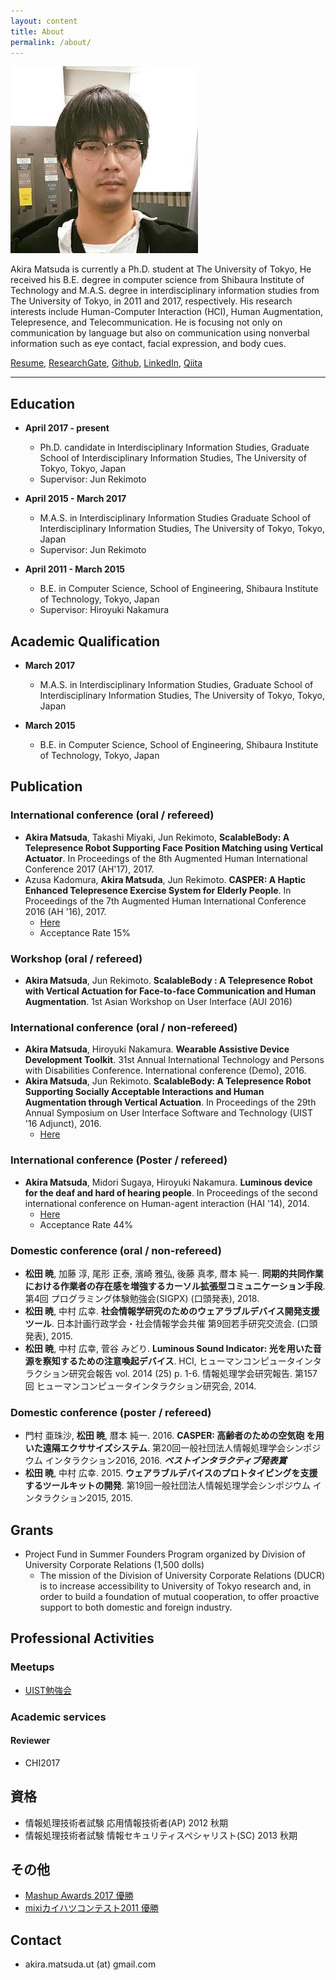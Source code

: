 ```yaml
---
layout: content
title: About
permalink: /about/
---
```


![](../assets/akira2.jpg)

Akira Matsuda is currently a Ph.D. student at The University of Tokyo, He received his B.E. degree in computer science from Shibaura Institute of Technology and M.A.S. degree in interdisciplinary information studies from The University of Tokyo, in 2011 and 2017, respectively. His research interests include Human-Computer Interaction (HCI), Human Augmentation, Telepresence, and Telecommunication. He is focusing not only on communication by language but also on communication using nonverbal information such as eye contact, facial expression, and body cues.

[Resume](../assets/akira_matsuda.pdf), [ResearchGate](https://www.researchgate.net/profile/Akira_Matsuda5), [Github](https://github.com/0x0c), [LinkedIn](https://www.linkedin.com/in/akira-matsuda-425181140/), [Qiita](https://qiita.com/0x0c@github)

----

## Education

- **April 2017 - present**
  - Ph.D. candidate in Interdisciplinary Information Studies, Graduate School of Interdisciplinary Information Studies, The University of Tokyo, Tokyo, Japan
  - Supervisor: Jun Rekimoto

- **April 2015 - March 2017**
  - M.A.S. in Interdisciplinary Information Studies Graduate School of Interdisciplinary Information Studies, The University of Tokyo, Tokyo, Japan
  - Supervisor: Jun Rekimoto

- **April 2011 - March 2015**
  - B.E. in Computer Science, School of Engineering, Shibaura Institute of Technology, Tokyo, Japan
  - Supervisor: Hiroyuki Nakamura

## Academic Qualification

- **March 2017**
  - M.A.S. in Interdisciplinary Information Studies, Graduate School of Interdisciplinary Information Studies, The University of Tokyo, Tokyo, Japan

- **March 2015**
  - B.E. in Computer Science, School of Engineering, Shibaura Institute of Technology, Tokyo, Japan

## Publication
### International conference (oral / refereed)
- **Akira Matsuda**, Takashi Miyaki, Jun Rekimoto, **ScalableBody: A Telepresence Robot Supporting Face Position Matching using Vertical Actuator**. In Proceedings of the 8th Augmented Human International Conference 2017 (AH'17), 2017.
- Azusa Kadomura, **Akira Matsuda**, Jun Rekimoto. **CASPER: A Haptic Enhanced Telepresence Exercise System for Elderly People**. In Proceedings of the 7th Augmented Human International Conference 2016 (AH '16), 2017.
  - [Here](http://dx.doi.org/10.1145/2875194.2875197)
  - Acceptance Rate 15%

### Workshop (oral / refereed)
- **Akira Matsuda**, Jun Rekimoto. **ScalableBody : A Telepresence Robot with Vertical Actuation for Face-to-face Communication and Human Augmentation**. 1st Asian Workshop on User Interface (AUI 2016)

### International conference (oral / non-refereed)
- **Akira Matsuda**, Hiroyuki Nakamura. **Wearable Assistive Device Development Toolkit**. 31st Annual International Technology and Persons with Disabilities Conference.
International conference (Demo), 2016.
- **Akira Matsuda**, Jun Rekimoto. **ScalableBody: A Telepresence Robot Supporting Socially Acceptable Interactions and Human Augmentation through Vertical Actuation**. In Proceedings of the 29th Annual Symposium on User Interface Software and Technology (UIST '16 Adjunct), 2016.
  - [Here](http://dx.doi.org/10.1145/2984751.2985718 )

### International conference (Poster / refereed)
- **Akira Matsuda**, Midori Sugaya, Hiroyuki Nakamura. **Luminous device for the deaf and hard of hearing people**. In Proceedings of the second international conference on Human-agent interaction (HAI '14), 2014.
  - [Here](http://doi.acm.org/10.1145/2658861.2658922)
  - Acceptance Rate 44%

### Domestic conference (oral / non-refereed)
- **松田 暁**, 加藤 淳, 尾形 正泰, 濱崎 雅弘, 後藤 真孝, 暦本 純一. **同期的共同作業における作業者の存在感を増強するカーソル拡張型コミュニケーション手段**. 第4回 プログラミング体験勉強会(SIGPX) (口頭発表), 2018.
- **松田 暁**, 中村 広幸. **社会情報学研究のためのウェアラブルデバイス開発支援ツール**. 日本計画行政学会・社会情報学会共催 第9回若手研究交流会. (口頭発表), 2015.
- **松田 暁**, 中村 広幸, 菅谷 みどり. **Luminous Sound Indicator: 光を用いた音源を察知するための注意喚起デバイス**. HCI, ヒューマンコンピュータインタラクション研究会報告 vol. 2014 (25) p. 1-6. 情報処理学会研究報告. 第157回 ヒューマンコンピュータインタラクション研究会, 2014.

### Domestic conference (poster / refereed)
- 門村 亜珠沙, **松田 暁**, 暦本 純一. 2016. **CASPER: 高齢者のための空気砲 を用いた遠隔エクササイズシステム**. 第20回一般社団法人情報処理学会シンポジウム インタラクション2016, 2016. ***ベストインタラクティブ発表賞***
- **松田 暁**, 中村 広幸. 2015. **ウェアラブルデバイスのプロトタイピングを支援するツールキットの開発**. 第19回一般社団法人情報処理学会シンポジウム インタラクション2015, 2015.

## Grants
- Project Fund in Summer Founders Program organized by Division of University Corporate Relations (1,500 dolls)
  - The mission of the Division of University Corporate Relations (DUCR) is to increase accessibility to University of Tokyo research and, in order to build a foundation of mutual cooperation, to offer proactive support to both domestic and foreign industry.

## Professional Activities
### Meetups
- [UIST勉強会](http://uistudy.tokyo)

### Academic services
#### Reviewer
- CHI2017

## 資格
- 情報処理技術者試験 応用情報技術者(AP) 2012 秋期
- 情報処理技術者試験 情報セキュリティスペシャリスト(SC) 2013 秋期

## その他
- [Mashup Awards 2017 優勝](https://hacklog.jp/works/52199)
- [mixiカイハツコンテスト2011 優勝](http://everevo.com/event/492)

## Contact

- akira.matsuda.ut (at) gmail.com


